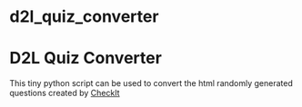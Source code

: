 # d2l_quiz_converter

# D2L Quiz Converter
This tiny python script can be used to convert the html randomly generated questions created by [CheckIt](https://github.com/stevenclontz/checkit) 
